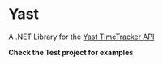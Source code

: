 Yast
====

A .NET Library for the [Yast TimeTracker API](http://www.yast.com/timetracker/)

**Check the Test project for examples**